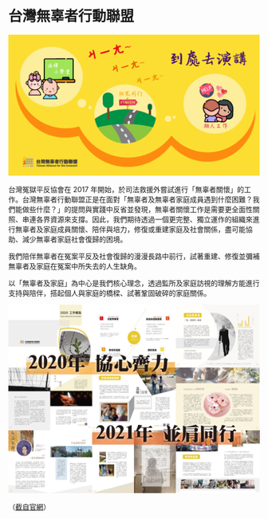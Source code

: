 # 台灣無辜者行動聯盟

![](./all4innocent_臺灣無辜者行動聯盟_banner.jpg)

台灣冤獄平反協會在 2017 年開始，於司法救援外嘗試進行「無辜者關懷」的工作。台灣無辜者行動聯盟正是在面對「無辜者及無辜者家庭成員遇到什麼困難？我們能做些什麼？」的提問與實踐中反省並發現，無辜者關懷工作是需要更全面性關照、串連各界資源來支撐。因此，我們期待透過一個更完整、獨立運作的組織來進行無辜者及家庭成員關懷、陪伴與培力，修復或重建家庭及社會關係，盡可能協助、減少無辜者家庭社會復歸的困境。

我們陪伴無辜者在冤案平反及社會復歸的漫漫長路中前行，試著重建、修復並彌補無辜者及家庭在冤案中所失去的人生缺角。

以「無辜者及家庭」為中心是我們核心理念，透過監所及家庭訪視的理解方能進行支持與陪伴，搭起個人與家庭的橋樑、試著鞏固破碎的家庭關係。

![](./all4innocent_臺灣無辜者行動聯盟_pix.jpg)

（[截自官網](http://front.all4innocent.tw/index.php/home)）
